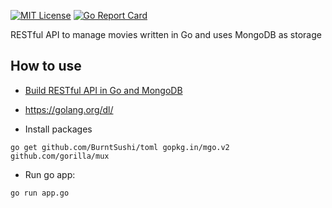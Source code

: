 [![MIT License](http://img.shields.io/badge/license-MIT-blue.svg?style=flat)](LICENSE) [![Go Report Card](https://goreportcard.com/badge/github.com/mlabouardy/movies-restapi)](https://goreportcard.com/report/github.com/mlabouardy/movies-restapi)

RESTful API to manage movies written in Go and uses MongoDB as storage

## How to use

* [Build RESTful API in Go and MongoDB](http://www.blog.labouardy.com/build-restful-api-in-go-and-mongodb/)

* https://golang.org/dl/

* Install packages
```
go get github.com/BurntSushi/toml gopkg.in/mgo.v2 github.com/gorilla/mux
```
* Run go app: 
```
go run app.go
```
